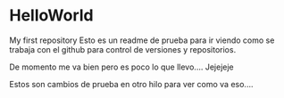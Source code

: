 # HelloWorld
My first repository
Esto es un readme de prueba para ir viendo como se trabaja con el github para control de versiones y repositorios.

De momento me va bien pero es poco lo que llevo.... Jejejeje


Estos son cambios de prueba en otro hilo para ver como va eso....
